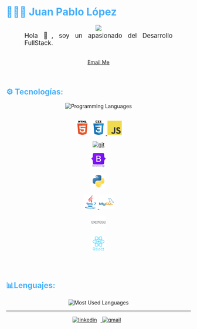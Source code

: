 <h1 style="color: #44AEFB;"> 👨🏻‍💻 Juan Pablo López </h1>

<div id="header" align="center">
  <img src=https://media.giphy.com/media/11kEuHSQAXXiGQ/giphy.gif width="200" />
  
</div>

<p align:"center" style="text-align: justify; margin: 0 50px; font-size: 17px;" >
    Hola 👋, soy un apasionado del Desarrollo FullStack.
<br>
<br>
<div align="center">

[Email Me](mailto:megatakenn@gmail.com)
</div>
</p>    
<br>
<!-- Languages and Tools -->

<h2 style="color: #44AEFB">⚙️ Tecnologías: </h2>
<div align="center" style="display:block;">
    <img width="100px" alt="Programming Languages" src="https://user-images.githubusercontent.com/78341798/194531121-47b0119a-ce00-439d-b586-125f86acb098.png"/> 
</div>
<br>   
<!-- Icons Resources -->
<!-- https://devicon.dev/ -->
<!-- https://cdn.jsdelivr.net/npm/simple-icons@v3/icons/ -->
<div align="center">





<img src="https://raw.githubusercontent.com/devicons/devicon/master/icons/html5/html5-original-wordmark.svg" alt="html5" width="40" height="40"/> </a> <a href="https://www.java.com" target="_blank" rel="noreferrer"> 
<img src="https://raw.githubusercontent.com/devicons/devicon/master/icons/css3/css3-original-wordmark.svg" alt="css3" width="40" height="40"/> </a> <a href="https://expressjs.com" target="_blank" rel="noreferrer"> 
<img src="https://raw.githubusercontent.com/devicons/devicon/master/icons/javascript/javascript-original.svg" alt="javascript" width="40" height="40"/> </a> <a href="https://www.mysql.com/" target="_blank" rel="noreferrer"> 

<img src="https://www.vectorlogo.zone/logos/git-scm/git-scm-icon.svg" alt="git" width="40" height="40"/> </a> <a href="https://www.w3.org/html/" target="_blank" rel="noreferrer"> 

<img src="https://raw.githubusercontent.com/devicons/devicon/master/icons/bootstrap/bootstrap-original-wordmark.svg" alt="react" width="40" height="40"/> </a> </p>

<img src="https://raw.githubusercontent.com/devicons/devicon/master/icons/python/python-original.svg" alt="python" width="40" height="40"/> </a> <a href="https://reactjs.org/" target="_blank" rel="noreferrer"> 

<img src="https://raw.githubusercontent.com/devicons/devicon/master/icons/java/java-original.svg" alt="java" width="40" height="40"/> </a> <a href="https://developer.mozilla.org/en-US/docs/Web/JavaScript" target="_blank" rel="noreferrer"> 
<img src="https://raw.githubusercontent.com/devicons/devicon/master/icons/mysql/mysql-original-wordmark.svg" alt="mysql" width="40" height="40"/> </a> <a href="https://nodejs.org" target="_blank" rel="noreferrer">

<img src="https://raw.githubusercontent.com/devicons/devicon/master/icons/express/express-original-wordmark.svg" alt="express" width="40" height="40"/> </a> <a href="https://git-scm.com/" target="_blank" rel="noreferrer">  

<img src="https://raw.githubusercontent.com/devicons/devicon/master/icons/react/react-original-wordmark.svg" alt="react" width="40" height="40"/> </a> </p>




</div>
<br>
<br>

<!-- End Youtube Buttons -->

<!-- Statistics -->

<h2 style="color: #44AEFB">📊Lenguajes: </h2>


<div class="stats" align="center">
   
<!-- compact programming languages layout -->
![Most Used Languages](https://github-readme-stats.vercel.app/api/top-langs/?username=megagringa&layout=compact&show_icons=true&theme=algolia&border_radius=20)
</div>
<!--  End Stats Cards -->

---
<!-- Begin Footer -->
<!-- Icons Resources -->
<!-- https://devicon.dev/ -->
<div class="footer" align="center" style="margin:15px;">
    <a href="https://linkedin.com/in/juan-pablo-lópez-965bba169/" target="_blank">
        <img  style="margin:0 10px 10px 0;" src="https://raw.githubusercontent.com/rahuldkjain/github-profile-readme-generator/master/src/images/icons/Social/linked-in-alt.svg" alt="linkedin" width="40px"/>
    </a>
    <a href="mailto:megagringa@gmail.com" target="_blank">
        <img style="margin:0 10px 10px 0;" src="https://user-images.githubusercontent.com/78341798/194531383-ddb2b774-5bb9-491c-b601-4a4a7d9792fb.svg" alt="gmail" width="40px"/>
    </a>
</div>
